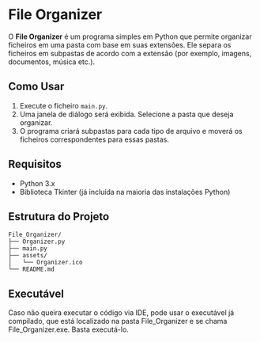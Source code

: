 
# File Organizer

O **File Organizer** é um programa simples em Python que permite organizar ficheiros em uma pasta com base em suas extensões. Ele separa os ficheiros em subpastas de acordo com a extensão (por exemplo, imagens, documentos, música etc.).

## Como Usar

1. Execute o ficheiro `main.py`.
2. Uma janela de diálogo será exibida. Selecione a pasta que deseja organizar.
3. O programa criará subpastas para cada tipo de arquivo e moverá os ficheiros correspondentes para essas pastas.

## Requisitos

- Python 3.x
- Biblioteca Tkinter (já incluída na maioria das instalações Python)

## Estrutura do Projeto

```
File_Organizer/
├── Organizer.py
├── main.py
├── assets/
│   └── Organizer.ico
└── README.md
```
## Executável

Caso não queira executar o código via IDE, pode usar o executável já compilado, que está localizado na pasta File_Organizer e se chama File_Organizer.exe. Basta executá-lo.